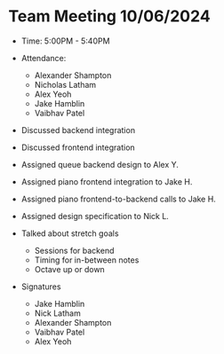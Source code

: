 # Team Meeting 10/06/2024 
* Time: 5:00PM - 5:40PM
* Attendance:
    * Alexander Shampton
    * Nicholas Latham
    * Alex Yeoh
    * Jake Hamblin
    * Vaibhav Patel

* Discussed backend integration
* Discussed frontend integration
* Assigned queue backend design to Alex Y.
* Assigned piano frontend integration to Jake H.
* Assigned piano frontend-to-backend calls to Jake H.
* Assigned design specification to Nick L.
* Talked about stretch goals
  * Sessions for backend
  * Timing for in-between notes
  * Octave up or down

* Signatures
    * Jake Hamblin
    * Nick Latham
    * Alexander Shampton
    * Vaibhav Patel
    * Alex Yeoh
